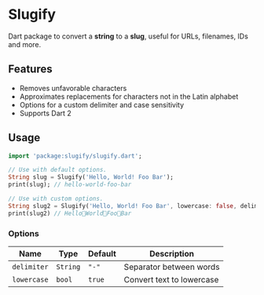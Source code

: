 # Slugify

Dart package to convert a **string** to a **slug**, useful for URLs, filenames, IDs and more.

## Features

* Removes unfavorable characters
* Approximates replacements for characters not in the Latin alphabet
* Options for a custom delimiter and case sensitivity
* Supports Dart 2

## Usage

```dart
import 'package:slugify/slugify.dart';

// Use with default options.
String slug = Slugify('Hello, World! Foo Bar');
print(slug); // hello-world-foo-bar

// Use with custom options.
String slug2 = Slugify('Hello, World! Foo Bar', lowercase: false, delimiter: '🙂');
print(slug2) // Hello🙂World🙂Foo🙂Bar
```

### Options

Name | Type | Default | Description
--- | --- | --- | ---
`delimiter` | `String` | `"-"` | Separator between words
`lowercase` | `bool` | `true` | Convert text to lowercase
